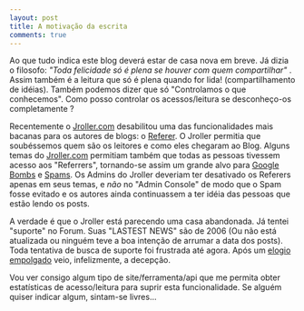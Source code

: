 ```yaml
---
layout: post
title: A motivação da escrita
comments: true
---
```


Ao que tudo indica este blog deverá estar de casa nova em breve. Já dizia o filosofo: *"Toda felicidade só é plena se houver com quem compartilhar"* . Assim também é a leitura que só é plena quando for lida! (compartilhamento de idéias). Também podemos dizer que só "Controlamos o que conhecemos". Como posso controlar os acessos/leitura se desconheço-os completamente ?

Recentemente o [Jroller.com](http://www.jroller.com/) desabilitou uma das funcionalidades mais bacanas para os autores de blogs: o [Referer](https://en.wikipedia.org/wiki/HTTP_referer). O Jroller permitia que soubéssemos quem são os leitores e como eles chegaram ao Blog. Alguns temas do [Jroller.com](http://www.jroller.com/) permitiam também que todas as pessoas tivessem acesso aos "Referrers", tornando-se assim um grande alvo para [Google Bombs](https://pt.wikipedia.org/wiki/Bomba_do_Google) e [Spams](https://pt.wikipedia.org/wiki/Spam). Os Admins do Jroller deveriam ter desativado os Referers apenas em seus temas, e *não* no "Admin Console" de modo que o Spam fosse evitado e os autores ainda continuassem a ter idéia das pessoas que estão lendo os posts.

A verdade é que o Jroller está parecendo uma casa abandonada. Já tentei "suporte" no Forum. Suas "LASTEST NEWS" são de 2006 (Ou não está atualizada ou ninguém teve a boa intenção de arrumar a data dos posts). Toda tentativa de busca de suporte foi frustrada até agora. Após um [elogio empolgado](/2007/03/03/inauguracao-oficial-deste-blog/) veio, infelizmente, a decepção.

Vou ver consigo algum tipo de site/ferramenta/api que me permita obter estatísticas de acesso/leitura para suprir esta funcionalidade. Se alguém quiser indicar algum, sintam-se livres...